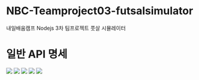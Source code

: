 # NBC-Teamproject03-futsalsimulator
내일배움캠프 Nodejs 3차 팀프로젝트 풋살 시뮬레이터


# 일반 API 명세
 
![](https://img.shields.io/static/v1?label=&message=GET&color=blue)
![](https://img.shields.io/static/v1?label=&message=POST&color=brightgreen)
![](https://img.shields.io/static/v1?label=&message=PUT&color=orange)
![](https://img.shields.io/static/v1?label=&message=PATCHcolor=yellow)
![](https://img.shields.io/static/v1?label=&message=DELETE&color=red)
